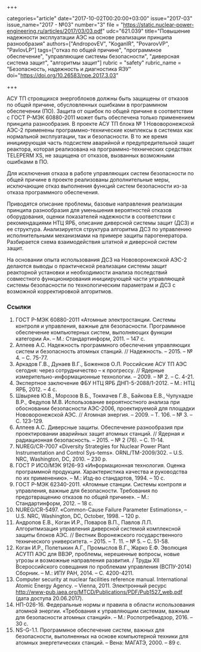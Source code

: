 +++

categories="article"
date="2017-10-02T00:20:00+03:00"
issue="2017-03"
issue_name="2017 - №03"
number="3"
file = "https://static.nuclear-power-engineering.ru/articles/2017/03/03.pdf"
udc="621.039"
title="Повышение надежности эксплуатации АЭС на основе реализации принципа разнообразия"
authors=["AndropovEV", "KoganIR", "PovarovVP", "PavlovLP"]
tags=["отказ по общей причине", "программное обеспечение", "управляющие системы безопасности", "диверсная система защит", "алгоритмы защит"]
rubric = "safety"
rubric_name = "Безопасность, надежность и диагностика ЯЭУ"
doi="https://doi.org/10.26583/npe.2017.3.03"

+++

АСУ ТП строящихся энергоблоков должны быть защищены от отказов по общей причине, обусловленных ошибками в программном обеспечении (ПО). Защита от ошибок по общей причине в соответствии с ГОСТ Р-МЭК 60880-2011 может быть обеспечена только применением принципа разнообразия. В проекте АСУ ТП блока № 1 Нововоронежской АЭС-2 применены программно-технические комплексы в системах как нормальной эксплуатации, так и безопасности. В то же время инициирующая часть подсистем аварийной и предупредительной защит реактора, которая реализована на программно-технических средствах TELEPERM XS, не защищена от отказов, вызванных возможными ошибками в ПО.

Для исключения отказа в работе управляющих систем безопасности по общей причине в проекте реализованы дополнительные меры, исключающие отказ выполнения функций систем безопасности из-за отказа программного обеспечения.

Приводятся описание проблемы, базовые направления реализации принципа разнообразия для уменьшения вероятностей отказов оборудования, оценки показателей надежности в соответствии с рекомендациями НТЦ ЯРБ, описание диверсной системы защит (ДСЗ) и ее структура. Анализируется структура алгоритма ДСЗ по управлению исполнительными механизмами на примере защиты парогенератора. Разбирается схема взаимодействия штатной и диверсной систем защит.

На основании опыта использования ДСЗ на Нововоронежской АЭС-2 делаются выводы о практической реализации системы защит реакторной установки и необходимости анализа последствий совместного функционирования инициирующей части управляющей системы безопасности по технологическим параметрам и ДСЗ с возможной корректировкой алгоритмов.

### Ссылки

1. ГОСТ Р-МЭК 60880-2011 «Атомные электростанции. Системы контроля и управления, важные для безопасности. Программное обеспечение компьютерных систем, выполняющих функции категории А». – М.: Стандартинформ, 2011. – 147 с.
2. Алпеев А.С. Надежность программного обеспечения управляющих систем и безопасность атомных станций. // Надежность. – 2015. – № 4. – С. 75-77.
3. Аркадов Г.В., Дунаев В.Г., Боженков О.Л. Российские АСУ ТП АЭС сегодня: через сотрудничество – к прогрессу. // Ядерные измерительно-информационные технологии. – 2009. – № 2. – С. 4-21.
4. Экспертное заключение ФБУ НТЦ ЯРБ ДНП-5-2088/1-2012. – М.: НТЦ ЯРБ, 2012. – 4 с.
5. Швыряев Ю.В., Морозов В.Б., Токмачев Г.В., Байкова Е.В., Чулухадзе В.Р., Федулов М.В. Использование вероятностного анализа при обосновании безопасности АЭС-2006, проектируемой для площадки Нововоронежской АЭС. // Атомная энергия. – 2009. – Т. 106. – № 3. – С. 123-129.
6. Алпеев А.С. Диверсные защиты. Обеспечение разнообразия при проектировании аварийных защит атомных станций. // Ядерная и радиационная безопасность. – 2015. – № 2 (76). – С. 11-14.
7. NUREG/CR-7007 «Diversity Strategies for Nuclear Power Plant Instrumentation and Control Sys-tems». ORNL/TM-2009/302. – U.S. NRC, Washington, DC, 2010. – 230 p.
8. ГОСТ Р ИСО/МЭК 9126-93 «Информационная технология. Оценка программной продукции. Характеристика качества и руководства по их применению». – М.: Изд-во стандартов, 1994. – 10 c.
9. ГОСТ Р-МЭК 62340-2011. «Атомные станции. Системы контроля и управления, важные для безопасности. Требования по предотвращению отказов по общей причине». – М.: Стандартинформ, 2012. – 18 с.
10. NUREG/CR-5497. «Common-Cause Failure Parameter Estimations», – U.S. NRC, Washington, DC, October, 1998. – 120 p.
11. Андропов Е.В., Коган И.Р., Поваров В.П., Павлов Л.П. Алгоритмизация управления диверсной системой комплексной защиты блоков АЭС. // Вестник Воронежского государственного технического университета. – 2015. – Т. 11. – № 5. – С. 51-58.
12. Коган И.Р., Полетыкин А.Г., Промыслов В.Г., Жарко Е.Ф. Эволюция АСУТП АЭС для ВВЭР, проблемы, нерешенные вопросы, новые угрозы и возможные направления развития. / Труды XII Всероссийского совещания по проблемам управления (ВСПУ-2014) Сборник. – М.: ИПУ РАН, 2014. – С. 4200-4211.
13. Computer security at nuclear facilities reference manual. International Atomic Energy Agency. – Vienna, 2011. Электронный ресурс http://www-pub.iaea.org/MTCD/Publications/PDF/Pub1527_web.pdf (дата доступа 20.06.2017).
14. НП-026-16. Федеральные нормы и правила в области использования атомной энергии. «Требования к управляющим системам, важным для безопасности атомных станций». – М.: Роспотребнадзор, 2016. – 30 с.
15. NS-G-1.1. Программное обеспечение систем, важных для безопасности, выполненных на основе компьютерной техники для атомных энергетических станций. – Вена: МАГАТЭ, 2000. – 89 c.